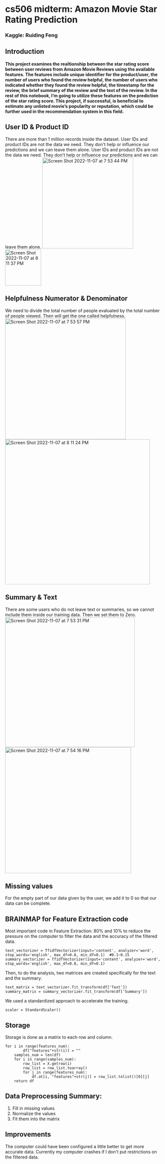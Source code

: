 # cs506 midterm: Amazon Movie Star Rating Prediction
### Kaggle: Ruiding Feng 
## Introduction
#### This project examines the realtionship between the star rating score between user reviews from Amazon Movie Reviews using the available features. The features include unique identifier for the product/user, the number of users who found the review helpful, the number of users who indicated whether they found the review helpful, the timestamp for the review, the brief summary of the review and the text of the review. In the rest of this notebook, I’m going to utilize these features on the prediction of the star rating score. This project, if successful, is beneficial to estimate any unlisted movie’s popularity or reputation, which could be further used in the recommendation system in this field.
## User ID & Product ID 
There are more than 1 million records inside the dataset. User IDs and product IDs are not the data we need. They don't help or influence our predictions and we can leave them alone. User IDs and product IDs are not the data we need. They don't help or influence our predictions and we can leave them alone.
<img width="293" alt="Screen Shot 2022-11-07 at 7 53 44 PM" src="https://user-images.githubusercontent.com/63218692/200452321-550d0336-4595-4549-95c1-a77b6a8dbd7e.png"> <img width="116" alt="Screen Shot 2022-11-07 at 8 11 37 PM" src="https://user-images.githubusercontent.com/63218692/200452227-86a22d55-8ffb-41c2-adbc-eadcb2ff45fb.png">
## Helpfulness Numerator & Denominator
We need to divide the total number of people evaluated by the total number of people viewed. Then will get the one called helpfulness.
<img width="389" alt="Screen Shot 2022-11-07 at 7 53 57 PM" src="https://user-images.githubusercontent.com/63218692/200453107-de865864-7420-4637-9a73-9553ea865238.png"> <img width="467" alt="Screen Shot 2022-11-07 at 8 11 24 PM" src="https://user-images.githubusercontent.com/63218692/200453153-09211a69-e5c0-45cf-bf09-e4ea2f282c0e.png">

## Summary & Text
There are some users who do not leave text or summaries, so we cannot include them inside our training data. Then we set them to Zero.
<img width="418" alt="Screen Shot 2022-11-07 at 7 53 31 PM" src="https://user-images.githubusercontent.com/63218692/200456527-90d49655-a722-4dfa-9b3f-55c02c1df494.png"> <img width="406" alt="Screen Shot 2022-11-07 at 7 54 16 PM" src="https://user-images.githubusercontent.com/63218692/200456640-5bc32dc1-e93f-4399-a256-52b32e4221b9.png">
## Missing values
For the empty part of our data given by the user, we add it to 0 so that our data can be complete.
## BRAINMAP for Feature Extraction code
Most important code in Feature Extraction: 80% and 10% to reduce the pressure on the computer to filter the data and the accuracy of the filtered data.
```
text_vectorizer = TfidfVectorizer(input='content', analyzer='word', stop_words='english', max_df=0.8, min_df=0.1)  #0.1~0.15
summary_vectorizer = TfidfVectorizer(input='content', analyzer='word', stop_words='english', max_df=0.8, min_df=0.1)
```
Then, to do the analysis, two matrices are created specifically for the text and the summary.
```
text_matrix = text_vectorizer.fit_transform(df['Text'])
summary_matrix = summary_vectorizer.fit_transform(df['Summary'])
```
We used a standardized approach to accelerate the training.
```
scaler = StandardScaler()
```
## Storage
Storage is done as a matrix to each row and column.
```
for i in range(features_num):
        df["features"+str(i)] = ""
    samples_num = len(df)
    for i in range(samples_num):
        row_list = X.getrow(i)
        row_list = row_list.toarray()
        for j in range(features_num):
            df.at[i, "features"+str(j)] = row_list.tolist()[0][j] 
    return df
```
## Data Preprocessing Summary:
1. Fill in missing values
2. Normalize the values
3. Fit them into the matrix
## Improvements
The computer could have been configured a little better to get more accurate data. Currently my computer crashes if I don't put restrictions on the filtered data.
